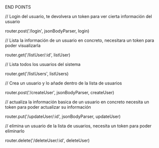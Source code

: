 END POINTS

// Login del usuario, te devolvera un token para ver cierta información del usuario

router.post('/login', jsonBodyParser, login)

// Lista la información de un usuario en concreto, necesitara un token para poder visualizarla

router.get('/listUser/:id', listUser)

// Lista todos los usuarios del sistema

router.get('/listUsers', listUsers)

// Crea un usuario y lo  añade dentro de la lista de usuarios 

router.post('/createUser', jsonBodyParser, createUser)

// actualiza la información basica de un usuario en concreto necesita un token para poder actualizar su información

router.put('/updateUser/:id', jsonBodyParser, updateUser)

// elimina un usuario de la lista de usuarios, necesita un token para poder eliminarlo

router.delete('/deleteUser/:id', deleteUser)